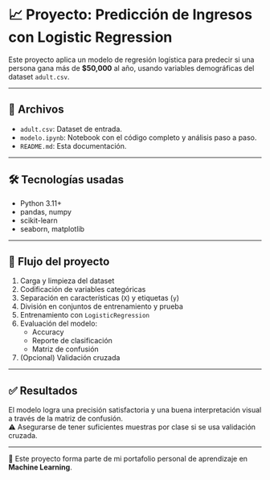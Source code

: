 # 📈 Proyecto: Predicción de Ingresos con Logistic Regression

Este proyecto aplica un modelo de regresión logística para predecir si una persona gana más de **$50,000** al año, usando variables demográficas del dataset `adult.csv`.

---

## 📂 Archivos

- `adult.csv`: Dataset de entrada.
- `modelo.ipynb`: Notebook con el código completo y análisis paso a paso.
- `README.md`: Esta documentación.

---

## 🛠️ Tecnologías usadas

- Python 3.11+
- pandas, numpy
- scikit-learn
- seaborn, matplotlib

---

## 🧠 Flujo del proyecto

1. Carga y limpieza del dataset
2. Codificación de variables categóricas
3. Separación en características (`X`) y etiquetas (`y`)
4. División en conjuntos de entrenamiento y prueba
5. Entrenamiento con `LogisticRegression`
6. Evaluación del modelo:
   - Accuracy
   - Reporte de clasificación
   - Matriz de confusión
7. (Opcional) Validación cruzada

---

## ✅ Resultados

El modelo logra una precisión satisfactoria y una buena interpretación visual a través de la matriz de confusión.  
⚠️ Asegurarse de tener suficientes muestras por clase si se usa validación cruzada.

---

📌 Este proyecto forma parte de mi portafolio personal de aprendizaje en **Machine Learning**.
